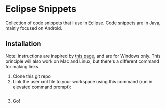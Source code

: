 Eclipse Snippets
================

Collection of code snippets that I use in Eclipse. Code snippets are in Java, mainly focused on Android.

Installation
------------

Note: instructions are inspired by [this page](http://boulderinformationservices.wordpress.com/2011/05/13/share-eclipse-snippets-among-workspaces-or-even-different-computers/), and are for Windows only. This principle will also work on Mac and Linux, but there's a different command for making links.

1. Clone this git repo
2. Link the user.xml file to your workspace using this command (run in elevated command prompt):
	```mklink /H "C:\users\username\path\to\workspace\.metadata\.plugins\org.eclipse.wst.common.snippets\user.xml" "C:\path\to\git\repo\user.xml"
3. Go!